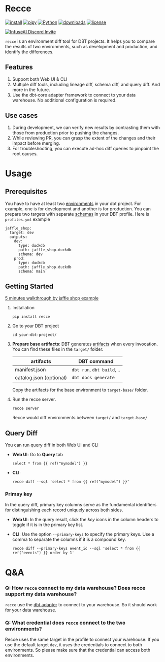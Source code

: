# Recce
[![install](https://img.shields.io/badge/pip_install-recce-006DAD?style=flat-square)](https://pypi.org/project/recce/)
[![pipy](https://img.shields.io/pypi/v/recce?style=flat-square)](https://pypi.org/project/recce/)
[![Python](https://img.shields.io/pypi/pyversions/recce?style=flat-square)](https://pypi.org/project/recce/)
[![downloads](https://img.shields.io/pypi/dw/recce?style=flat-square)](https://pypi.org/project/recce/#files)
[![license](https://img.shields.io/github/license/DataRecce/recce?style=flat-square)](https://github.com/DataRecce/recce/blob/main/LICENSE)

[![InfuseAI Discord Invite](https://img.shields.io/discord/664381609771925514?color=%237289DA&label=chat&logo=discord&logoColor=white&style=flat-square)](https://discord.com/invite/5zb2aK9KBV)

`recce` is an environment diff tool for DBT projects. It helps you to compare the results of two environments, such as development and production, and identify the differences.

## Features

1. Support both Web UI & CLI
1. Multiple diff tools, including lineage diff, schema diff, and query diff. And more in the future.
1. Use the dbt-core adapter framework to connect to your data warehouse. No additional configuration is required.

## Use cases

1. During development, we can verify new results by contrasting them with those from production prior to pushing the changes.
2. While reviewing PR, you can grasp the extent of the changes and their impact before merging.
3. For troubleshooting, you can execute ad-hoc diff queries to pinpoint the root causes.

# Usage

## Prerequisites

You have to have at least two [environments](https://docs.getdbt.com/docs/core/dbt-core-environments) in your dbt project. For example, one is for development and another is for production. You can prepare two targets with separate [schemas](https://docs.getdbt.com/docs/core/connect-data-platform/connection-profiles#understanding-target-schemas) in your DBT profile. Here is `profiles.yml` example

```
jaffle_shop:
  target: dev
  outputs:
    dev:
      type: duckdb
      path: jaffle_shop.duckdb
      schema: dev
    prod:
      type: duckdb
      path: jaffle_shop.duckdb
      schema: main
```

## Getting Started

[5 minutes walkthrough by jaffle shop example](./docs/get-started-jaffle-shop.md)

1. Installation

   ```
   pip install recce
   ```

1. Go to your DBT project
   ```
   cd your-dbt-project/
   ```
1. **Prepare base artifacts**: DBT generates [artifacts](https://docs.getdbt.com/reference/artifacts/dbt-artifacts) when every invocation. You can find these files in the `target/` folder.

   | artifacts               | DBT command                |
   | ----------------------- | -------------------------- |
   | manifest.json           | `dbt run`, `dbt build`, .. |
   | catalog.json (optional) | `dbt docs generate`        |

   Copy the artifacts for the base environment to `target-base/` folder.

1. Run the recce server.

   ```
   recce server
   ```

   Recce would diff environments between `target/` and `target-base/`

## Query Diff

You can run query diff in both Web UI and CLI

- **Web UI**: Go to **Query** tab

  ```jinja
  select * from {{ ref("mymodel") }}
  ```

- **CLI**:

  ```shell
  recce diff --sql 'select * from {{ ref("mymodel") }}'
  ```

### Primay key

In the query diff, primary key columns serve as the fundamental identifiers for distinguishing each record uniquely across both sides.

- **Web UI**: In the query result, click the _key_ icons in the column headers to toggle if it is in the primary key list.

- **CLI**: Use the option `--primary-keys` to specify the primary keys. Use a comma to separate the columns if it is a compound key.

  ```shell
  recce diff --primary-keys event_id --sql 'select * from {{ ref("events") }} order by 1'
  ```

# Q&A

### Q: How `recce` connect to my data warehouse? Does recce support my data warehouse?

`recce` use the [dbt adapter](https://docs.getdbt.com/docs/connect-adapters) to connect to your warehouse. So it should work for your data warehouse.

### Q: What credential does `recce` connect to the two environments?

Recce uses the same target in the profile to connect your warehouse. If you use the default target `dev`, it uses the credentials to connect to both environments. So please make sure that the credential can access both environments.
